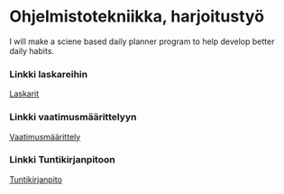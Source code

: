 # Ohjelmistotekniikka, harjoitustyö

I will make a sciene based daily planner program to help develop better daily habits.

### Linkki laskareihin
[Laskarit](https://github.com/rigozu9/ot-harjoitustyo/tree/main/laskarit)


### Linkki vaatimusmäärittelyyn
[Vaatimusmäärittely](https://github.com/rigozu9/ot-harjoitustyo/blob/main/dokumentaatio/vaatimusmaarittely.md)

### Linkki Tuntikirjanpitoon
[Tuntikirjanpito](https://github.com/rigozu9/ot-harjoitustyo/blob/main/dokumentaatio/tuntikirjanpito.md)  
